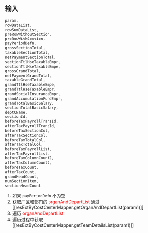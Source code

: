 ## 输入
```js
param,  
rowDataList,  
rowSumDataList,  
preRowWithoutSection,  
preRowWithSection,  
payPeriodDefn,  
grossSectionTotal,  
taxableSectionTotal,  
netPaymentSectionTotal,  
sectionTtlHseTaxableEmpr,  
sectionTtlHseTaxableEmpe,  
grossGrandTotal,  
netPaymentGrandTotal,  
taxableGrandTotal,  
grandTtlHseTaxableEmpe,  
grandTtlHseTaxableEmpr,  
grandSocialInsuranceEmpr,  
grandAccumulationFundEmpr,  
grandTotalBasicSalary,  
sectionTotalBasicSalary,  
deptCName,  
sectionId,  
beforeTaxPayrollTransId,  
afterTaxPayrollTransId,  
beforeTaxSectionCol,  
afterTaxSectionCol,  
beforeTaxTotalCol,  
afterTaxTotalCol,  
beforeTaxPayrollList,  
afterTaxPayrollList,  
beforeTaxColumnCount2,  
afterTaxColumnCount2,  
beforeTaxCount,  
afterTaxCount,  
grandHeadCount,  
numSectionItem,  
sectionHeadCount
```
1. 如果 `payPeriodDefn` 不为空
2. 获取厂区和部门的 <font color="#ff0000">organAndDepartList</font> 通过[[resExtByCostCenterMapper.getOrganAndDepartList(param1)]]
3. 遍历 <font color="#ff0000">organAndDepartList</font>
4. 遍历过程中获取[[resExtByCostCenterMapper.getTeamDetailsList(param1)]]